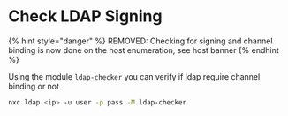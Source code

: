 # Check LDAP Signing

{% hint style="danger" %}
REMOVED: Checking for signing and channel binding is now done on the host enumeration, see host banner
{% endhint %}

Using the module `ldap-checker` you can verify if ldap require channel binding or not

```bash
nxc ldap <ip> -u user -p pass -M ldap-checker
```
